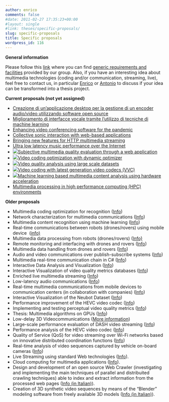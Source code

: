 ```yaml
---
author: enrico
comments: false
#date: 2011-02-27 17:35:23+00:00
#layout: single
#link: theses/specific-proposals/
slug: specific-proposals
title: Specific proposals
wordpress_id: 116
---
```


**General information**

Please follow this [link]({{site.baseurl}}/theses) where you can find [generic requirements and facilities]({{site.baseurl}}/theses) provided by our group.
Also, if you have an interesting idea about multimedia technologies (coding and/or communication, streaming, live), feel free to contact us, in particular [Enrico]({{site.baseurl}}/people/masala) or [Antonio]({{site.baseurl}}/people/servetti) to discuss if your idea can be transformed into a thesis project.

**Current proposals (not yet assigned)**

- [Creazione di un’applicazione desktop per la gestione di un encoder audio/video utilizzando software open source]({{site.baseurl}}/theses/specific-proposals/thesis-creazione-di-unapplicazione-desktop-per-la-gestione-di-un-encoder-audio-video-utilizzando-software-open-source)
- [Miglioramento di interfacce vocale tramite l’utilizzo di tecniche di machine learning]({{site.baseurl}}/theses/specific-proposals/thesis-miglioramento-di-interfacce-vocale-tramite-lutilizzo-di-tecniche-di-machine-learning)
- [Enhancing video conferencing software for the pandemic]({{site.baseurl}}/theses/specific-proposals/thesis-enhancing-videoconferencing-software-for-the-pandemic)
- [Collective sonic interaction with web-based applications]({{site.baseurl}}/theses/specific-proposals/thesis-collective-sonic-interaction-with-web-based-applications)
- [Bringing new features for HTTP multimedia streaming]({{site.baseurl}}/theses/specific-proposals/thesis-bringing-new-features-for-http-multimedia-streaming)
- [Ultra low latency music performance over the Internet]({{site.baseurl}}/theses/specific-proposals/thesis-ultra-low-latency-music-performance-over-the-internet)
- [![]({{site.baseurl}}/res/2011/02/new_mini.png)]({{site.baseurl}}/res/2011/02/new_mini.png)[Subjective multimedia quality evaluation through a web application]({{site.baseurl}}/theses/specific-proposals/thesis-subjective-multimedia-quality-evaluation-through-a-web-application)
- [![]({{site.baseurl}}/res/2011/02/new_mini.png)]({{site.baseurl}}/res/2011/02/new_mini.png)[Video coding optimization with dynamic optimizer]({{site.baseurl}}/theses/specific-proposals/thesis-video-coding-optimization-with-dynamic-optimizer)
- [![]({{site.baseurl}}/res/2011/02/new_mini.png)]({{site.baseurl}}/res/2011/02/new_mini.png)[Video quality analysis using large scale datasets]({{site.baseurl}}/theses/specific-proposals/thesis-video-quality-analysis-using-large-scale-datasets)
- [![]({{site.baseurl}}/res/2011/02/new_mini.png)]({{site.baseurl}}/res/2011/02/new_mini.png)[Video coding with latest generation video codecs (VVC)]({{site.baseurl}}/theses/specific-proposals/thesis-video-coding-with-latest-generation-video-codecs-vvc)
- [![]({{site.baseurl}}/res/2011/02/new_mini.png)]({{site.baseurl}}/res/2011/02/new_mini.png)[Machine learning based multimedia content analysis using hardware acceleration]({{site.baseurl}}/theses/specific-proposals/thesis-machine-learning-based-multimedia-content-analysis-using-hardware-acceleration)
- [Multimedia processing in high performance computing (HPC) environments]({{site.baseurl}}/theses/specific-proposals/thesis-multimedia-processing-in-high-performance-computing-hpc-environments)

**Older proposals**

- Multimedia coding optimization for recognition ([Info]({{site.baseurl}}/theses/specific-proposals/thesis-multimedia-coding-optimization-for-recognition))
- Network characterization for multimedia communications ([Info]({{site.baseurl}}/theses/specific-proposals/thesis-network-characterization-for-multimedia-communications))
- Multimedia content recognition using machine learning ([Info]({{site.baseurl}}/theses/specific-proposals/thesis-multimedia-content-recognition-using-machine-learning))
- Real-time communications between robots (drones/rovers) using mobile device  ([info)]({{site.baseurl}}/theses/specific-proposals/real-time-communications-between-robots)
- Multimedia data processing from robots (drones/rovers) ([Info)]({{site.baseurl}}/theses/specific-proposals/multimedia-data-processing-from-robots-dronesrovers)
- Remote monitoring and interfacing with drones and rovers ([Info]({{site.baseurl}}/theses/specific-proposals/remote-monitoring-and-interfacing-with-robots))
- Multimedia data handling from drones and rovers ([Info]({{site.baseurl}}/theses/specific-proposals/multimedia-data-handling-from-robots))
- Audio and video communications over publish-subscribe systems ([Info]({{site.baseurl}}/theses/specific-proposals/thesis-audio-and-video-communications-over-publish-subscribe-systems))
- Multimedia real-time communication chain in C# ([Info]({{site.baseurl}}/theses/specific-proposals/thesis-multimedia-real-time-communication-chain-in-c))
- Interactive Data Analysis and Visualization ([Info]({{site.baseurl}}/theses/specific-proposals/thesis-interactive-data-analysis-and-visualization))
- Interactive Visualization of video quality metrics databases ([Info]({{site.baseurl}}/theses/specific-proposals/thesis-interactive-visualization-of-video-quality-metrics-databases))
- Enriched live multimedia streaming ([Info]({{site.baseurl}}/theses/specific-proposals/thesis-enriched-live-multimedia-streaming))
- Low-latency audio communications ([Info]({{site.baseurl}}/theses/specific-proposals/thesis-low-latency-audio-communications))
- Real-time multimedia communications from mobile devices to communication centers (in collaboration with companies) ([Info]({{site.baseurl}}/theses/specific-proposals/thesis-real-time-multimedia-communications-from-mobile-devices))
- Interactive Visualization of the Neubot Dataset ([Info]({{site.baseurl}}/theses/specific-proposals/thesis-interactive-visualization-of-the-neubot-dataset))
- Performance improvement of the HEVC video codec ([Info]({{site.baseurl}}/theses/specific-proposals/thesis-performance-improvement-of-hevc-video-codec))
- Implementing and testing perceptual video quality metrics ([Info]({{site.baseurl}}/theses/specific-proposals/thesis-implementing-and-testing-perceptual-video-quality-metrics))
- Thesis: Multimedia algorithms on GPUs ([Info]({{site.baseurl}}/theses/specific-proposals/thesis-multimedia-algorithms-on-gpus))
- Low-delay 3D Videocommunications ([More information]({{site.baseurl}}/theses/specific-proposals/thesis-low-delay-3d-videocommunications))
- Large-scale performance evaluation of DASH video streaming ([Info]({{site.baseurl}}/theses/specific-proposals/thesis-large-scale-performance-evaluation-of-dash-video-streaming))
- Performance analysis of the HEVC video codec ([Info]({{site.baseurl}}/theses/specific-proposals/thesis-performance-analysis-of-hevc-video-codec))
- Quality of Service (QoS) for video streaming over Wi-Fi networks based on innovative distributed coordination functions ([Info]({{site.baseurl}}/theses/specific-proposals/thesis-quality-of-service-qos-for-video-streaming-over-wi-fi-networks))
- Real-time analysis of video sequences captured by vehicle on-board cameras ([Info]({{site.baseurl}}/theses/specific-proposals/real-time-analysis-of-video-sequences-captured-by-vehicle-on-board-cameras))
- Live Streaming using standard Web technologies ([Info]({{site.baseurl}}/theses/specific-proposals/thesis-live-streaming-using-standard-web-technologies)).
- Cloud computing for multimedia applications ([Info]({{site.baseurl}}/theses/specific-proposals/thesis-cloud-computing-for-multimedia-applications)).
- Design and development of an open source Web Crawler (investigating and implementing the main techniques of parallel and distribuited crawling techniques) able to index and extract information from the processed web pages ([Info (in Italian)]({{site.baseurl}}/theses/specific-proposals/tesi-sulla-realizzazione-di-un-web-crawler-open-source)).
- Creation of 3D synthetic video sequences by means of the “Blender” modeling software from freely available 3D models ([Info (in Italian)]({{site.baseurl}}/theses/specific-proposals/tesi-blender)).
